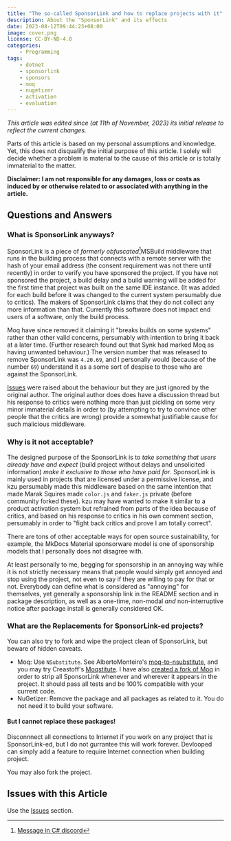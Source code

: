 ```yaml
---
title: "The so-called SponsorLink and how to replace projects with it"
description: About the "SponsorLink" and its effects
date: 2023-08-12T09:44:23+08:00
image: cover.png
license: CC-BY-ND-4.0
categories:
    - Programming
tags:
    - dotnet
    - sponsorlink
    - sponsors
    - moq
    - nugetizer
    - activation
    - evaluation
---
```


_This article was edited since (at 11th of November, 2023) its initial release to reflect the current changes._

Parts of this article is based on my personal assumptions and knowledge. Yet, this does not disqualify the initial purpose of this article. I solely will decide whether a problem is material to the cause of this article or is totally immaterial to the matter.

**Disclaimer: I am not responsible for any damages, loss or costs as induced by or otherwise related to or associated with anything in the article.**

## Questions and Answers

### What is SponsorLink anyways?

SponsorLink is a piece of _formerly obfuscated_[^1]MSBuild middleware that runs in the building process that connects with a remote server with the hash of your email address (the consent requirement was not there until recently) in order to verify you have sponsored the project. If you have not sponsored the project, a build delay and a build warning will be added for the first time that project was built on the same IDE instance. (It was added for each build before it was changed to the current system persumably due to critics). The makers of SponsorLink claims that they do not collect any more information than that. Currently this software does not impact end users of a software, only the build process.

Moq have since removed it claiming it "breaks builds on some systems" rather than other valid concerns, persumably with intention to bring it back at a later time. (Further research found out that Synk had marked Moq as having unwanted behaviour.) The version number that was released to remove SponsorLink was `4.20.69`, and I personally would (because of the number `69`) understand it as a some sort of despise to those who are against the SponsorLink.

[Issues](https://github.com/devlooped/SponsorLink/issues/33) were raised about the behaviour but they are just ignored by the original author. The original author does does have a discussion thread but his response to critics were nothing more than just pickling on some very minor immaterial details in order to (by attempting to try to convince other people that the critics are wrong) provide a somewhat justifiable cause for such malicious middleware.

### Why is it not acceptable?

The designed purpose of the SponsorLink is to _take something that users already have and expect_ (build project without delays and unsolicited information) _make it exclusive to those who have paid for_. SponsorLink is mainly used in projects that are licensed under a permissive license, and kzu persumably made this middleware based on the same intention that made Marak Squires made `color.js` and `faker.js` private (before community forked these). kzu may have wanted to make it similar to a product activation system but refrained from parts of the idea because of critics, and based on his response to critics in his own comment section, persumably in order to "fight back critics and prove I am totally correct".

There are tons of other acceptable ways for open source sustainability, for example, the MkDocs Material sponsorware model is one of sponsorship models that I personally does not disagree with.

At least personally to me, begging for sponsorship in an annoying way while it is not strictly necessary means that people would simply get annoyed and stop using the project, not even to say if they are willing to pay for that or not. Everybody can define what is considered as "annoying" for themselves, yet generally a sponsorship link in the README section and in package description, as well as a one-time, non-modal *and* non-interruptive notice after package install is generally considered OK.

### What are the Replacements for SponsorLink-ed projects?

You can also try to fork and wipe the project clean of SponsorLink, but beware of hidden caveats.

- Moq: Use `NSubstitute`. See AlbertoMonteiro's [moq-to-nsubstitute](https://github.com/AlbertoMonteiro/moq-to-nsubstitute), and you may try Creastoff's [Moqstitute](https://github.com/Creastoff/Moqstitute). I have also [created a fork of Moq](https://codeberg.org/NexusKrop/moq-build) in order to strip all SponsorLink whenever and wherever it appears in the project. It should pass all tests and be 100% compatible with your current code.
- NuGetizer: Remove the package and all packages as related to it. You do not need it to build your software.

#### But I cannot replace these packages!

Disconnnect all connections to Internet if you work on any project that is SponsorLink-ed, but I do not gurrantee this will work forever. Devlooped can simply add a feature to require Internet connection when building project.

You may also fork the project.

## Issues with this Article

Use the [Issues](https://github.com/WithLithum/withlithum.github.io/issues) section.

[^1]: [Message in C# discord](https://discord.com/channels/143867839282020352/143867839282020352/1139212669816156300)
[^2]: Hashing is not something you would debate, rather the _consent_ is. Even not a email (hashed or not), random ID would suffice identification of a single user/machine. In other words, email reveal is not the primary concern here.
[^3]: This essentially makes your users think that you made your software based on evaluation or pirated parts.
